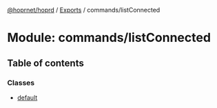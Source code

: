 [@hoprnet/hoprd](../README.md) / [Exports](../modules.md) / commands/listConnected

# Module: commands/listConnected

## Table of contents

### Classes

- [default](../classes/commands_listconnected.default.md)
